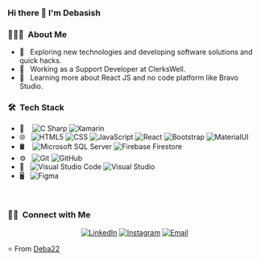### Hi there 👋 I'm Debasish

<h3> 👨🏻‍💻 &nbsp;About Me </h3>

- 🤔 &nbsp; Exploring new technologies and developing software solutions and quick hacks.
- 💼 &nbsp; Working as a Support Developer at ClerksWell.
- 🌱 &nbsp; Learning more about React JS and no code platform like Bravo Studio.

<h3> 🛠 &nbsp;Tech Stack</h3>

- 📱 &nbsp;&nbsp;
  ![C Sharp](https://img.shields.io/badge/-C%20Sharp-231e4f?style=flat&logo=c-sharp)
  ![Xamarin](https://img.shields.io/badge/-Xamarin-231e4f?style=flat&logo=Xamarin)
- 🌐 &nbsp;
  ![HTML5](https://img.shields.io/badge/-HTML5-231e4f?style=flat&logo=HTML5)
  ![CSS](https://img.shields.io/badge/-CSS-231e4f?style=flat&logo=CSS3&logoColor=1572B6)
  ![JavaScript](https://img.shields.io/badge/-JavaScript-231e4f?style=flat&logo=javascript)
  ![React](https://img.shields.io/badge/-React-231e4f?style=flat&logo=react)
  ![Bootstrap](https://img.shields.io/badge/-Bootstrap-231e4f?style=flat&logo=bootstrap&logoColor=563D7C)
  ![MaterialUI](https://img.shields.io/badge/-MaterialUI-231e4f?style=flat&logo=MaterialUI)
- 🛢 &nbsp;&nbsp;
  ![Microsoft SQL Server](https://img.shields.io/badge/-Microsoft%20SQL%20Server-231e4f?style=flat&logo=Microsoft-SQL-Server)
  ![Firebase Firestore](https://img.shields.io/badge/-Firebase%20Firestore-231e4f?style=flat&logo=Firebase)
- ⚙️ &nbsp;
  ![Git](https://img.shields.io/badge/-Git-231e4f?style=flat&logo=git)
  ![GitHub](https://img.shields.io/badge/-GitHub-231e4f?style=flat&logo=github)
- 🔧 &nbsp;
  ![Visual Studio Code](https://img.shields.io/badge/-Visual%20Studio%20Code-231e4f?style=flat&logo=visual-studio-code&logoColor=007ACC)
  ![Visual Studio](https://img.shields.io/badge/-Visual%20Studio-231e4f?style=flat&logo=visual-studio&logoColor=007ACC)
- 🖥 &nbsp;
  ![Figma](https://img.shields.io/badge/-Figma-231e4f?style=flat&logo=figma)

<br/>


<h3> 🤝🏻 &nbsp;Connect with Me </h3>

<p align="center">
<a href="https://www.linkedin.com/in/debasish-gracias-47456a136"><img alt="LinkedIn" src="https://img.shields.io/badge/LinkedIn-Debasish%20Gracias-blue?style=flat-square&logo=linkedin"></a>
<a href="https://www.instagram.com/deba_gracias/"><img alt="Instagram" src="https://img.shields.io/badge/Instagram-debasish__-blue?style=flat-square&logo=instagram"></a>
<a href="mailto:debagracias@gmail.com"><img alt="Email" src="https://img.shields.io/badge/Email-debagracias@gmail.com-blue?style=flat-square&logo=gmail"></a>
</p>

⭐️ From [Deba22](https://github.com/Deba22)

<!--
**Deba22/Deba22** is a ✨ _special_ ✨ repository because its `README.md` (this file) appears on your GitHub profile.

Here are some ideas to get you started:

- 🔭 I’m currently working on ...
- 🌱 I’m currently learning ...
- 👯 I’m looking to collaborate on ...
- 🤔 I’m looking for help with ...
- 💬 Ask me about ...
- 📫 How to reach me: ...
- 😄 Pronouns: ...
- ⚡ Fun fact: ...
<a href="https://www.adityavsingh.com/"><img alt="Website" src="https://img.shields.io/badge/Website-www.adityavsingh.com-blue?style=flat-square&logo=google-chrome"></a>

<a href="https://github.com/Deba22">
  <img height="180em" width="500em" src="https://github-readme-stats.vercel.app/api?username=Deba22&theme=buefy&show_icons=true" />
  <img height="180em" width="500em" src="https://github-readme-stats.vercel.app/api/top-langs/?username=Deba22&theme=buefy&layout=compact" />
</a>

<br/>
-->
